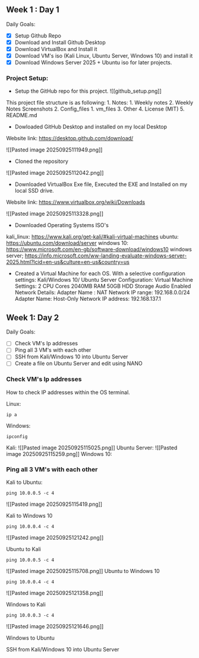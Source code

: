 
## Week 1 : Day 1

Daily Goals:
- [x] Setup Github Repo
- [x] Download and Install Github Desktop
- [x] Download VirtualBox and Install it
- [x] Download VM's iso (Kali Linux, Ubuntu Server, Windows 10) and install it
- [x] Download Windows Server 2025 + Ubuntu iso for later projects.

### Project Setup:

- Setup the GitHub repo for this project.
![[github_setup.png]]

This project file structure is as following:
	1. Notes:
		1. Weekly notes
		2. Weekly Notes Screenshots
	2. Config_files
		1. vm_files
	3. Other
	4.  License (MIT)
	5. README.md
	
- Dowloaded GitHub Desktop and installed on my local Desktop

Website link: https://desktop.github.com/download/

![[Pasted image 20250925111949.png]]
- Cloned the repository 

![[Pasted image 20250925112042.png]]

- Downloaded VirtualBox Exe file, Executed the EXE and Installed on my local SSD drive.

Website link: https://www.virtualbox.org/wiki/Downloads

![[Pasted image 20250925113328.png]]
- Downloaded Operating Systems ISO's

kali_linux: https://www.kali.org/get-kali/#kali-virtual-machines
ubuntu:   https://ubuntu.com/download/server
windows 10: https://www.microsoft.com/en-gb/software-download/windows10
windows server; https://info.microsoft.com/ww-landing-evaluate-windows-server-2025.html?lcid=en-us&culture=en-us&country=us

- Created a Virtual Machine for each OS. With a selective configuration settings:
Kali/Windows 10/ Ubuntu Server Configuration:
	Virtual Machine Settings:
		 2 CPU Cores
		 2040MB RAM
		 50GB HDD Storage
		 Audio Enabled
	 Network Details:
		Adapter Name : NAT Network
			IP range: 192.168.0.0/24
		Adapter Name: Host-Only Network
			IP address: 192.168.137.1


## Week 1: Day 2

Daily Goals:
- [ ] Check VM's Ip addresses
- [ ] Ping all 3 VM's with each other
- [ ] SSH from Kali/Windows 10 into Ubuntu Server
- [ ] Create a file on Ubuntu Server and edit using NANO

### Check VM's Ip addresses

How to check IP addresses within the OS terminal.

Linux:
```
ip a
```
Windows:
```
ipconfig
```

Kali: 
![[Pasted image 20250925115025.png]]
Ubuntu Server:
![[Pasted image 20250925115259.png]]
Windows 10:

 ### Ping all 3 VM's with each other

Kali to Ubuntu:
```
ping 10.0.0.5 -c 4
```
![[Pasted image 20250925115419.png]]

Kali to Windows 10
```
ping 10.0.0.4 -c 4
```

![[Pasted image 20250925121242.png]]

Ubuntu to Kali

```
ping 10.0.0.5 -c 4
```

![[Pasted image 20250925115708.png]]
Ubuntu to Windows 10

```
ping 10.0.0.4 -c 4
```

![[Pasted image 20250925121358.png]]

Windows to Kali

```
ping 10.0.0.3 -c 4
```

![[Pasted image 20250925121646.png]]

Windows to Ubuntu 



SSH from Kali/Windows 10 into Ubuntu Server














